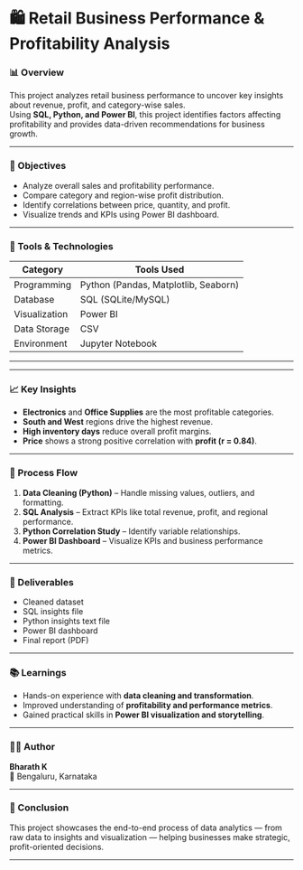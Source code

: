 # 🛍️ Retail Business Performance & Profitability Analysis  

### 📊 Overview  
This project analyzes retail business performance to uncover key insights about revenue, profit, and category-wise sales.  
Using **SQL, Python, and Power BI**, this project identifies factors affecting profitability and provides data-driven recommendations for business growth.  

---

### 🚀 Objectives  
- Analyze overall sales and profitability performance.  
- Compare category and region-wise profit distribution.  
- Identify correlations between price, quantity, and profit.  
- Visualize trends and KPIs using Power BI dashboard.  

---

### 🧠 Tools & Technologies  
| Category | Tools Used |
|-----------|-------------|
| Programming | Python (Pandas, Matplotlib, Seaborn) |
| Database | SQL (SQLite/MySQL) |
| Visualization | Power BI |
| Data Storage | CSV |
| Environment | Jupyter Notebook |

---


---

### 📈 Key Insights  
- **Electronics** and **Office Supplies** are the most profitable categories.  
- **South and West** regions drive the highest revenue.  
- **High inventory days** reduce overall profit margins.  
- **Price** shows a strong positive correlation with **profit (r = 0.84)**.  


---

### 🧩 Process Flow  
1. **Data Cleaning (Python)** – Handle missing values, outliers, and formatting.  
2. **SQL Analysis** – Extract KPIs like total revenue, profit, and regional performance.  
3. **Python Correlation Study** – Identify variable relationships.  
4. **Power BI Dashboard** – Visualize KPIs and business performance metrics.  

---

### 🧾 Deliverables  
- Cleaned dataset  
- SQL insights file  
- Python insights text file  
- Power BI dashboard  
- Final report (PDF)

---

### 📚 Learnings  
- Hands-on experience with **data cleaning and transformation**.  
- Improved understanding of **profitability and performance metrics**.  
- Gained practical skills in **Power BI visualization and storytelling**.  

---

### 👨‍💻 Author  
**Bharath K**  
📍 Bengaluru, Karnataka  


---

### 🏁 Conclusion  
This project showcases the end-to-end process of data analytics — from raw data to insights and visualization — helping businesses make strategic, profit-oriented decisions.

---


